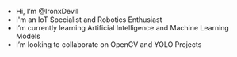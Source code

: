 - Hi, I’m @IronxDevil
- I'm an IoT Specialist and Robotics Enthusiast 
- I’m currently learning Artificial Intelligence and Machine Learning Models
- I’m looking to collaborate on OpenCV and YOLO Projects
<!---
IronxDevil/IronxDevil is a ✨ special ✨ repository because its `README.md` (this file) appears on your GitHub profile.
You can click the Preview link to take a look at your changes.
--->
